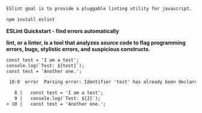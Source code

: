 ```html
ESlint goal is to provide a pluggable linting utility for javascript.
```

```html
npm install eslint
```

**ESLint Quickstart - find errors automatically**

**lint, or a linter, is a tool that analyzes source code to flag programming errors, bugs, stylistic errors, and suspicious constructs.**

```html
const test = 'I am a test';
console.log(`Test: ${test}`);
const test = 'Another one.';
```

```html
 10:9  error  Parsing error: Identifier 'test' has already been declared

   8 |   const test = 'I am a test';
   9 |   console.log(`Test: ${2}`);
> 10 |   const test = 'Another one.';
```